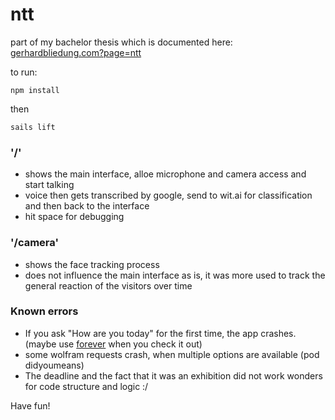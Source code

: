 # ntt

part of my bachelor thesis which is documented here: [gerhardbliedung.com?page=ntt](http://www.gerhardbliedung.com/?page=ntt)


to run:
``` 
npm install
```
then
```
sails lift
```

### '/'

- shows the main interface, alloe microphone and camera access and start talking
- voice then gets transcribed by google, send to wit.ai for classification and then back to the interface
- hit space for debugging

### '/camera'

- shows the face tracking process
- does not influence the main interface as is, it was more used to track the general reaction of the visitors over time


### Known errors

- If you ask "How are you today" for the first time, the app crashes. (maybe use [forever](https://www.npmjs.com/package/forever) when you check it out)
- some wolfram requests crash, when multiple options are available (pod didyoumeans)
- The deadline and the fact that it was an exhibition did not work wonders for code structure and logic :/
 

Have fun!
